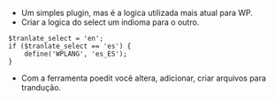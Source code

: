 - Um simples plugin, mas é a logica utilizada mais atual para WP.
- Criar a logica do select um indioma para o outro.

```
$tranlate_select = 'en';
if ($tranlate_select == 'es') {
    define('WPLANG', 'es_ES');
}
```
- Com a ferramenta poedit você altera, adicionar, criar arquivos para trandução.